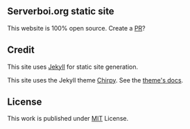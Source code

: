 ## Serverboi.org static site
This website is 100% open source. Create a [PR](https://github.com/JakeTurner616/JakeTurner616.github.io/pulls)?

## Credit
This site uses [Jekyll](https://jekyllrb.com/) for static site generation.

This site uses the Jekyll theme [Chirpy](https://github.com/cotes2020/jekyll-theme-chirpy/). See the [theme's docs](https://github.com/cotes2020/jekyll-theme-chirpy#documentation).

## License

This work is published under [MIT][mit] License.

[gem]: https://rubygems.org/gems/jekyll-theme-chirpy
[chirpy]: https://github.com/cotes2020/jekyll-theme-chirpy/
[use-template]: https://github.com/cotes2020/chirpy-starter/generate
[CD]: https://en.wikipedia.org/wiki/Continuous_deployment
[mit]: https://github.com/cotes2020/chirpy-starter/blob/master/LICENSE
